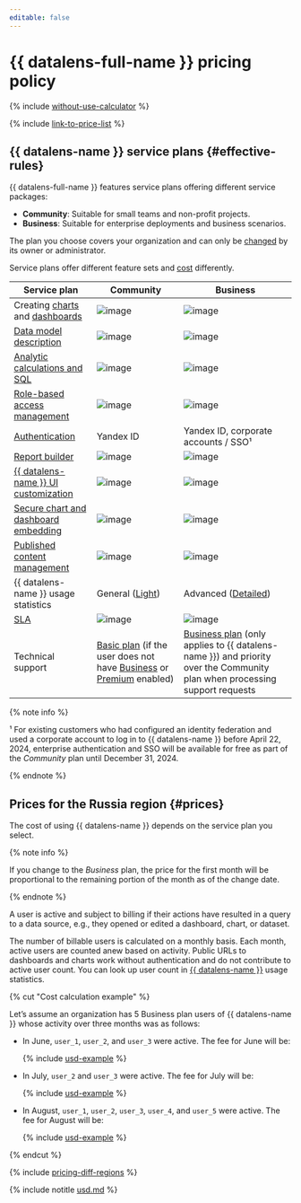 ```yaml
---
editable: false
---
```


# {{ datalens-full-name }} pricing policy



{% include [without-use-calculator](../_includes/pricing/without-use-calculator.md) %}

{% include [link-to-price-list](../_includes/pricing/link-to-price-list.md) %}

## {{ datalens-name }} service plans {#effective-rules}

{{ datalens-full-name }} features service plans offering different service packages:

* **Community**: Suitable for small teams and non-profit projects.
* **Business**: Suitable for enterprise deployments and business scenarios.

The plan you choose covers your organization and can only be [changed](./settings/service-plan.md#change-service-plan) by its owner or administrator.

Service plans offer different feature sets and [cost](#prices) differently.

**Service plan**  | **Community** | **Business**
------------------ |---------------|---------------
Creating [charts](./concepts/chart/index.md) and [dashboards](./concepts/dashboard.md) | ![image](../_assets/common/yes.svg) | ![image](../_assets/common/yes.svg)   
[Data model description](./dataset/data-model.md) | ![image](../_assets/common/yes.svg) | ![image](../_assets/common/yes.svg)   
[Analytic calculations and SQL](./concepts/calculations/index.md) | ![image](../_assets/common/yes.svg) | ![image](../_assets/common/yes.svg)   
[Role-based access management](./security/roles.md) | ![image](../_assets/common/yes.svg) | ![image](../_assets/common/yes.svg)   
[Authentication](./security/add-new-user.md) | Yandex ID | Yandex ID, corporate accounts / SSO¹
[Report builder](./reports/index.md) | ![image](../_assets/common/no.svg) | ![image](../_assets/common/yes.svg)   
[{{ datalens-name }} UI customization](./settings/ui-customization.md) | ![image](../_assets/common/no.svg) | ![image](../_assets/common/yes.svg) 
[Secure chart and dashboard embedding](./security/private-embedded-objects.md) | ![image](../_assets/common/no.svg) | ![image](../_assets/common/yes.svg) 
[Published content management](./concepts/datalens-public.md#publication-disable) | ![image](../_assets/common/no.svg) | ![image](../_assets/common/yes.svg)   
{{ datalens-name }} usage statistics | General ([Light](./operations/connection/create-usage-tracking.md#light-dash)) | Advanced ([Detailed](./operations/connection/create-usage-tracking.md#detailed-dash)) 
[SLA](https://yandex.com/legal/cloud_sla_datalens) | ![image](../_assets/common/no.svg) | ![image](../_assets/common/yes.svg)  
Technical support | [Basic plan](../support/pricing.md#base) (if the user does not have [Business](../support/pricing.md#business) or [Premium](../support/pricing.md#premium) enabled) | [Business plan](../support/pricing.md#business) (only applies to {{ datalens-name }}) and priority over the Community plan when processing support requests

{% note info %}

¹ For existing customers who had configured an identity federation and used a corporate account to log in to {{ datalens-name }} before April 22, 2024, enterprise authentication and SSO will be available for free as part of the _Community_ plan until December 31, 2024.

{% endnote %}

## Prices for the Russia region {#prices}

The cost of using {{ datalens-name }} depends on the service plan you select.

{% note info %}

If you change to the _Business_ plan, the price for the first month will be proportional to the remaining portion of the month as of the change date.

{% endnote %}

A user is active and subject to billing if their actions have resulted in a query to a data source, e.g., they opened or edited a dashboard, chart, or dataset.

The number of billable users is calculated on a monthly basis. Each month, active users are counted anew based on activity. Public URLs to dashboards and charts work without authentication and do not contribute to active user count. You can look up user count in [{{ datalens-name }}](./operations/connection/create-usage-tracking.md) usage statistics.

{% cut "Cost calculation example" %}

Let’s assume an organization has 5 Business plan users of {{ datalens-name }} whose activity over three months was as follows:

* In June, `user_1`, `user_2`, and `user_3` were active. The fee for June will be:
  


  {% include [usd-example](../_pricing_examples/datalens/usd-users-1.md) %}


* In July, `user_2` and `user_3` were active. The fee for July will be:



  {% include [usd-example](../_pricing_examples/datalens/usd-users-2.md) %}


* In August, `user_1`, `user_2`, `user_3`, `user_4`, and `user_5` were active. The fee for August will be:



  {% include [usd-example](../_pricing_examples/datalens/usd-users-3.md) %}


{% endcut %}

{% include [pricing-diff-regions](../_includes/pricing-diff-regions.md) %}



{% include notitle [usd.md](../_pricing/datalens/usd.md) %}


